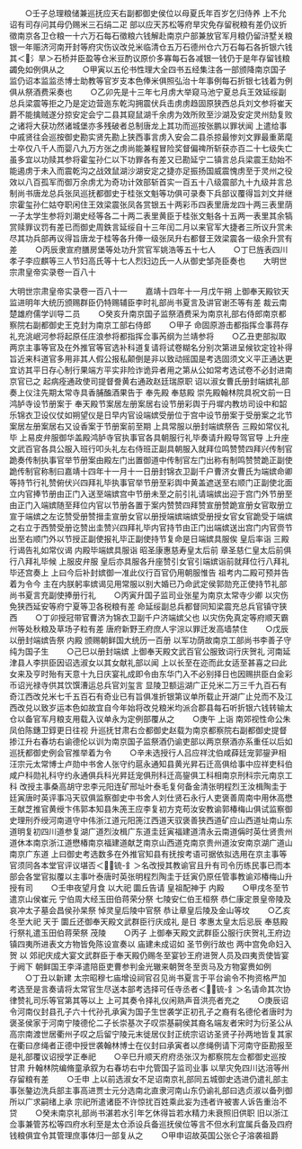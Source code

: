 <!-- { "loadSidebar": true } -->
　　○壬子总理粮储兼巡抚应天右副都御史侯位以母夏氏年百岁乞归侍养  上不允诏有司存问其母仍赐米三石绢二疋  部以应天苏松等府旱灾免存留税粮有差仍议折徵南京各卫仓粮一十六万石每石徵粮六钱解赴南京户部兼放官军月粮仍留浒墅关粮银一年赈济河南开封等府灾伤议改兑米临清仓五万石德州仓六万石每石各折银六钱其＜氵旱＞石桥并臣盈等仓米豆酌议原价多寡每石各减银一钱仍于是年存留钱粮蠲免如例俱从之
　　○甲寅以五伦书性理大全四书五经集注各一部颁降南京国子监仍诏本监监丞博士助教等官岁支本色俸米俱照弘治十年事例每石折银七钱着为例俱从祭酒费采奏也
　　○乙卯先是十三年七月虏大举窥马池宁夏总兵王效延绥副总兵梁震等拒之乃是定边营迤东乾沟拥震伏兵击虏虏趋固原狭西总兵刘文参将崔天爵不能擒贼遂分掠安定会宁二县其窥鼠湖千余虏为效所败至沙湖及安定灵州劾复败之诸将大获功然诸城堡亦多残破者总制唐龙上其功而巡按张鹏以罪状闻  上遣给事中戚贤往会巡按御史勘实贤先勘上狭西事言虏入安会二县杀掠最惨刘文罪最重苐麾士卒仅八千人而婴八九万方张之虏尚能兼程冒险奖督偏禆所斩获亦百二十七级失亡虽多宜以功赎其参将霍玺孙仁以下功罪各有差又已勘延宁二镇言总兵梁震王劾始不能遏虏于未入而震乾沟之战效鼠湖沙湖安定之捷亦足振扬国威震愧虏至于灵州之役效以八百孤军而御万余虏尤为奇功计效部斩首实一百五十八级震部九十九级并言总制尚书唐龙总兵张凤巡抚都御史于桂张文魁等功俱可录奏下兵部议覆得旨刘文并继宗霍玺孙仁姑夺职闲住王效梁震张凤各赏银五十两彩币四表里唐龙四十两三表里荫一子太学生参将刘潮史经等各二十两二表里黄臣于桂张文魁各十五两一表里其余犒赏赎罪议罚有差已而御史周鉄言延绥自十三年闰二月以来官军大捷者三所议升赏未尽其功兵部再议得旨唐龙于桂等各升俸一级张凤升右都督王效梁震各一级余升赏有差
　　○丙辰隶宣府膳房堡等处功升赏官军姚浩等五十七人
　　○丁巳旌表四川孝子李应麒等三人节妇高氏等十七人烈妇边氏一人从御史邹尧臣奏也
　　大明世宗肃皇帝实录卷一百八十



大明世宗肃皇帝实录卷一百八十一
　　嘉靖十四年十一月戊午朔  上御奉天殿钦天监进明年大统历颁赐群臣仍特赐辅臣李时礼部尚书夏言及讲官谢丕等有差  裁云南楚雄府儒学训导二员
　　○癸亥升南京国子监祭酒费采为南京礼部右侍郎南京都察院右副都御史王克封为南京工部右侍郎
　　○甲子  命固原游击都指挥佥事蒋存礼充洮岷河参将起原任庄浪参将都指挥佥事芮纲为兰靖参将
　　○乙丑吏部拟取两京主事等官及在外推官等官选补科道复请将试卷糊名分别次第进呈候钦定铨补得旨近来科道官多用非其人假公报私颠倒是非以致动摇国是考选固须文义平正通达更宜访其平日存心制行果端方平实非险诈诡异者用之第从公如常考选试卷不必封进南京官已之  起病痊通政使司提督誊黄右通政赵廷瑞原职  诏以淑女曹氏册封端嫔礼部奏上仪注先期太常寺具香脯醢酒果告于  奉先殿  奉慈殿  崇先殿翰林院具祝文前一日鸿胪寺设节册案于  奉天殿节案居左册案居右设节册彩舆于丹墀内教坊司设中和韶乐锦衣卫设仪仗如朔望仪是日早内官设端嫔受册位于宫中设节册案于受册案之北节案居左册案居右又设香案于节册案前至期  上具常服以册封端嫔祭告  三殿如常仪礼毕  上易皮弁服御华盖殿鸿胪寺官执事官各具朝服行礼毕奏请升殿导驾官导  上升座文武百官各具公服入班行叩头礼左右侍班正副具朝服入就拜位鸣赞赞四拜兴传制官跪奏传制执事官举节册案由殿左门出置御道中传制官左门出称有制鸣赞赞跪正副使跪传制官称制曰嘉靖十四年十一月十一日册封锦衣卫副千户曹济女曹氏为端嫔命卿等持节行礼赞俯伏兴四拜礼毕执事官举节册至彩舆中黄盖遮送至右顺门正副使北面立内官捧节册由正门入送至端嫔宫中节册未至之前引礼请端嫔出迎于宫门外节册至由正门入端嫔随至拜位内官以节册各置于案内赞赞四拜赞宣册赞跪宣册女官取册立宣于端嫔之左讫赞受册赞搢圭宣册女官以册授端嫔端嫔受册授女官女官跪受于端嫔之右立于西赞受册讫赞出圭赞兴四拜礼毕内官持节由正门出端嫔送出宫门内官赍节出至右顺门外以节授正副使报礼毕正副使持节复命是日端嫔具服俟  皇后率诣  三殿行谒告礼如常仪谒  内殿毕端嫔具服诣  昭圣康惠慈寿皇太后前  章圣慈仁皇太后前俱行八拜礼毕候  上服皮弁服  皇后亦具服各升座赞引女官引端嫔诣前就拜位行八拜礼毕还宫奏上  上曰今后补封嫔御一准此仪行百官仍用朝服惟告  祖考内二殿可预并告着为令今  主在内朕躬率嫔谒见用常服以别大婚已乃命武定侯郭勋充正使持节礼部尚书夏言充副使捧册行礼
　　○丙寅升国子监司业张星为南京太常寺少卿  以灾伤免狭西延安等府宁夏等卫各税粮有差  命延绥副总兵都督同知梁震充总兵官镇守狭西
　　○丁卯授冠带官曹济为锦衣卫副千户济端嫔父也  以灾伤免真定等府顺天霸州等处秋粮及草场子粒有差  唐府新野王府庶人宇淙以罪迁发高墙禁住
　　○戊辰以册封端嫔告祭  内殿  颁赐朝鲜国大统历一百册  以军功荫故南京工部尚书李善子守纯为国子生
　　○己巳以册封端嫔  上御奉天殿文武百官公服致词行庆贺礼  河南延津县人李拱臣因诏选淑女以其女献礼部以闻  上以长至在迩而此女适至甚喜之曰此女来及亨时殆有天意十九日庆宴礼成即令由东华门入不必别择日也因赐拱臣白金彩币诏光禄寺供其饮馔漕运总兵官刘玺言  显陵卫额运湖广正兑米二万三千九百石有奇江西改兑米七千五百石有奇业已有旨俱准折银第议单所载止开湖广止兑而不及江西改兑以致岁运本色如故宜自今年始将改兑粮米均派合郡县每石听折银六钱转输太仓以备官军月粮支用载入议单永为定例部覆从之
　　○庚午  上诣  南郊视性命公朱凤伯陈鏸卫錞更日往视  升巡抚甘肃右佥都御史赵载为南京都察院右副都御史提督掺江升右春坊右谕德伦以训为南京国子监祭酒仍谕吏部以两京祭酒亦系重任以后如巡抚都御史例会官推举着为令
　　○辛未选授行人吕应祥沈伯咸薛廷宠郭鋆尹相汪宗元太常博士卢勋中书舍人张守约扈永通知县黄光昇石迁高俱给事中应祥吏科伯咸户科勋礼科守约永通俱兵科光昇廷宠俱刑科迁高鋆俱工科相南京刑科宗元南京工科  改授主事桑高胡守忠李元阳连矿邢址叶泰毛复何备金清张明程烈王汝楫陶圭于廷寅唐时英评事冯天驭俱监察御史中书舍人刘仕贤石永行人吏褒善周南中用休高懋王献芝推官黄绶卞伟郭本知县朱箎王应李复初方克苟汝安教谕郭椿梅山俱试监察御史理刑乔绶河南道守中伟浙江道元阳箎江西道天驭褒善狭西道矿应山西道址南山东道明复初四川道参复湖广道烈汝楫广东道圭廷寅福建道清永云南道偁时英仕贤贵州道休本南京浙江道懋椿南京福建道献芝南京山西道克南京贵州道汝安南京湖广道山南京广东道  上曰御史考选数多在外推官知县有抚按考语可据依拟选用在京主事等官须同各本堂官评议堪否＜锍-釒＞名改授其教谕官且升有司令历练民事已而本部会各堂官拟覆以主事叶泰唐时英张明程烈陶圭于廷寅仍原任管事教谕邓椿梅山升授有司
　　○壬申夜望月食  以大祀  圜丘告请  皇祖配神于  内殿
　　○甲戌冬至节遣京山侯崔元  宁伯周大经玉田伯蒋荣分祭  七陵安仁伯王桓祭  恭仁康定景皇帝陵及  哀冲太子墓会昌侯孙杲祭  悼灵皇后陵中官祭  恭让章皇后陵及金山等坟
　　○乙亥冬至大祀  天于  圜丘还御奉天殿文武群臣行庆成礼  是日  孝惠太皇太后忌辰  奉慈殿行祭礼遣玉田伯蒋荣祭  茂陵
　　○丙子  上御奉天殿文武群臣公服行庆贺礼王府边镇四夷所进表文方物皆免陈设宣奏以  庙建未成诏如  圣节例行故也  两中宫免命妇入贺  以  郊祀庆成大宴文武群臣于奉天殿仍赐冬至宴钞王府进贺人员及四夷贡使皆宴于阙下  朝鲜国王李泽遣陪臣吏曹参判金光辙来朝贺冬至贡马及方物宴赉如例
　　○丁丑以新建  太宗昭穆七庙增设祠官召见尚书夏言于平台谕令不拘资格严加考选至是言奏请将太常官生尽送本部考选择可任寺丞者＜锍-釒＞名请命其次协律赞礼司乐等官第其等以上  上可其奏令择礼仪闲熟声音洪亮者充之
　　○庚辰诏令河南仪封县孔子六十代孙孔承寅为国子生世袭学正初孔子之裔有名德伦者唐时为褒圣侯家于河南宁陵德伦二子长崇基次子叹崇基嗣侯其裔名端友者宋时为衍圣公从高宗南渡世居衢州子叹之后留宁陵元末徙居仪封正统宗诏访圣贤子孙两地皆复其家在衢曰彦绳者正德中授世袭翰林博士在仪封曰承寅者以彦绳例请下河南守臣勘报至是礼部覆议诏授学正奉祀
　　○辛巳升顺天府府丞张汉为都察院左佥都御史巡按甘肃  升翰林院编脩童承叙为右春坊右中允管国子监司业事  以旱灾免四川达涪等州存留粮有差
　　○壬申  上以前选淑女不足诏南京礼部同五城御史选进仍遣礼部主事张鏊边洗兵部主事高进贾士元分选南北直隶河南山东仍谕礼部曰选贞淑以备列御所以广求嗣绪上承  宗祀所遣诸臣不许惊扰百姓乘此妄为违者许被害人诉告重治不贷
　　○癸未南京礼部尚书湛若水引年乞休得旨若水精力未衰照旧供职  旧以浙江佥事兼管苏松等四府水利至是太仓添设兵备巡抚侯位等言不但水利宜属兵备及四府钱粮俱宜令其管理庶事体归一部复从之
　　○甲申诏故英国公张仑子溶袭祖爵
